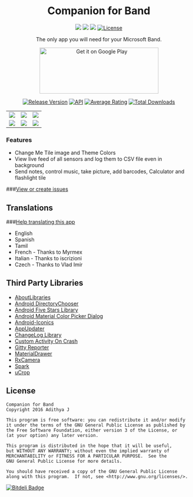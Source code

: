 <h1 align="center">Companion for Band</h1>

<p align="center">
  <a href="https://travis-ci.org/adithya321/Companion-for-Band"><img src="https://travis-ci.org/adithya321/Companion-for-Band.svg?branch=master"></a>
  <a href="https://www.codacy.com/app/adithya321/Companion-for-Band?utm_source=github.com&amp;utm_medium=referral&amp;utm_content=adithya321/Companion-for-Band&amp;utm_campaign=Badge_Grade"><img src="https://api.codacy.com/project/badge/Grade/421c31da11824642a06ad7cc8540dfd8"/></a>
  <a href="https://codecov.io/gh/adithya321/Companion-for-Band"><img src="https://codecov.io/gh/adithya321/Companion-for-Band/branch/master/graph/badge.svg"></a>
  <a href="https://www.gnu.org/licenses/gpl.html"><img src="https://img.shields.io/badge/License-GPLv3-blue.svg?style=flat" alt="License"></a>
</p>

<p align="center">The only app you will need for your Microsoft Band.</p>
<p align="center"><a href='https://play.google.com/store/apps/details?id=com.pimp.companionforband&utm_source=global_co&utm_medium=prtnr&utm_content=Mar2515&utm_campaign=PartBadge&pcampaignid=MKT-Other-global-all-co-prtnr-py-PartBadge-Mar2515-1'><img alt='Get it on Google Play' src='https://play.google.com/intl/en_us/badges/images/generic/en_badge_web_generic.png' height="125" width="323"/></a></p>
<p align="center">
<a href="https://github.com/adithya321/Companion-for-Band/releases"><img src="https://img.shields.io/github/release/adithya321/Companion-for-Band.svg" alt="Release Version"></a>
<a href="https://android-arsenal.com/api?level=17"><img src="https://img.shields.io/badge/API-17%2B-brightgreen.svg?style=flat" alt="API"></a>
<a href="https://play.google.com/store/apps/details?id=com.pimp.companionforband"><img src="https://img.shields.io/badge/rating-4.6-green.svg" alt="Average Rating"></a>
<a href="https://play.google.com/store/apps/details?id=com.pimp.companionforband"><img src="https://img.shields.io/badge/downloads-15k%2B-lightgrey.svg" alt="Total Downloads"></a>
</p>

<table  border="0" cellpadding="0" cellspacing="0">
<tr>
<td><img src="https://raw.githubusercontent.com/adithya321/Companion-for-Band/master/SCREENSHOTS/Play%20Store/theme.jpg"/></td>
<td><img src="https://raw.githubusercontent.com/adithya321/Companion-for-Band/master/SCREENSHOTS/Play%20Store/sensor2.jpg"/></td>
<td><img src="https://raw.githubusercontent.com/adithya321/Companion-for-Band/master/SCREENSHOTS/Play%20Store/sensor3.jpg"/></td>
</tr>
<tr>
<td><img src="https://raw.githubusercontent.com/adithya321/Companion-for-Band/master/SCREENSHOTS/Play%20Store/sensor1.jpg"/></td>
<td><img src="https://raw.githubusercontent.com/adithya321/Companion-for-Band/master/SCREENSHOTS/Play%20Store/extras1.jpg"/></td>
<td><img src="https://raw.githubusercontent.com/adithya321/Companion-for-Band/master/SCREENSHOTS/Play%20Store/extras2.jpg"/></td>
</tr>
</table>

### Features
* Change Me Tile image and Theme Colors
* View live feed of all sensors and log them to CSV file even in background
* Send notes, control music, take picture, add barcodes, Calculator and flashlight tile

###[View or create issues](https://github.com/adithya321/Companion-for-Band/issues)

## Translations
###[Help translating this app](https://poeditor.com/join/project/AZQxDV2440)
* English
* Spanish
* Tamil
* French - Thanks to Myrmex
* Italian - Thanks to iscrizioni
* Czech - Thanks to Vlad Imír

## Third Party Libraries
* [AboutLibraries](https://github.com/mikepenz/AboutLibraries)
* [Android DirectoryChooser](https://github.com/passy/Android-DirectoryChooser)
* [Android Five Stars Library](https://github.com/Angtrim/Android-Five-Stars-Library)
* [Android Material Color Picker Dialog](https://github.com/Pes8/android-material-color-picker-dialog)
* [Android-Iconics](https://github.com/mikepenz/Android-Iconics)
* [AppUpdater](https://github.com/javiersantos/AppUpdater)
* [ChangeLog Library](https://github.com/gabrielemariotti/changeloglib)
* [Custom Activity On Crash](https://github.com/Ereza/CustomActivityOnCrash)
* [Gitty Reporter](https://github.com/PaoloRotolo/GittyReporter)
* [MaterialDrawer](https://github.com/mikepenz/MaterialDrawer)
* [RxCamera](https://github.com/ragnraok/RxCamera)
* [Spark](https://github.com/robinhood/spark)
* [uCrop](https://github.com/Yalantis/uCrop)

## License

    Companion for Band
    Copyright 2016 Adithya J

    This program is free software: you can redistribute it and/or modify
    it under the terms of the GNU General Public License as published by
    the Free Software Foundation, either version 3 of the License, or
    (at your option) any later version.

    This program is distributed in the hope that it will be useful,
    but WITHOUT ANY WARRANTY; without even the implied warranty of
    MERCHANTABILITY or FITNESS FOR A PARTICULAR PURPOSE.  See the
    GNU General Public License for more details.

    You should have received a copy of the GNU General Public License
    along with this program.  If not, see <http://www.gnu.org/licenses/>.


[![Bitdeli Badge](https://d2weczhvl823v0.cloudfront.net/adithya321/companion-for-band/trend.png)](https://bitdeli.com/free "Bitdeli Badge")

